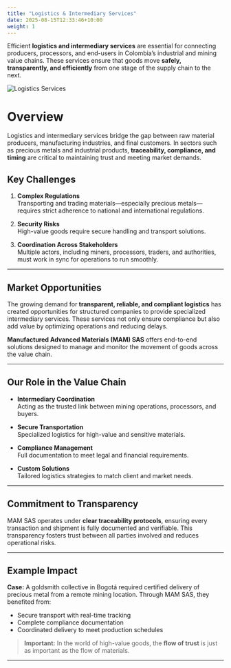 ```yaml
---
title: "Logistics & Intermediary Services"
date: 2025-08-15T12:33:46+10:00
weight: 1
---
```


Efficient **logistics and intermediary services** are essential for 
connecting producers, processors, and end-users in Colombia’s industrial 
and mining value chains. These services ensure that goods move 
**safely, transparently, and efficiently** from one stage of the supply 
chain to the next.

![Logistics Services](/images/logistics-intermediary-services.jpg)

# Overview

Logistics and intermediary services bridge the gap between raw material 
producers, manufacturing industries, and final customers. In sectors such 
as precious metals and industrial products, **traceability, compliance, 
and timing** are critical to maintaining trust and meeting market demands.

## Key Challenges

1. **Complex Regulations**  
   Transporting and trading materials—especially precious metals—requires 
   strict adherence to national and international regulations.

2. **Security Risks**  
   High-value goods require secure handling and transport solutions.

3. **Coordination Across Stakeholders**  
   Multiple actors, including miners, processors, traders, and 
   authorities, must work in sync for operations to run smoothly.

---

## Market Opportunities

The growing demand for **transparent, reliable, and compliant logistics** 
has created opportunities for structured companies to provide specialized 
intermediary services. These services not only ensure compliance but also 
add value by optimizing operations and reducing delays.

**Manufactured Advanced Materials (MAM) SAS** offers end-to-end solutions 
designed to manage and monitor the movement of goods across the value 
chain.

---

## Our Role in the Value Chain

- **Intermediary Coordination**  
  Acting as the trusted link between mining operations, processors, and 
  buyers.

- **Secure Transportation**  
  Specialized logistics for high-value and sensitive materials.

- **Compliance Management**  
  Full documentation to meet legal and financial requirements.

- **Custom Solutions**  
  Tailored logistics strategies to match client and market needs.

---

## Commitment to Transparency

MAM SAS operates under **clear traceability protocols**, ensuring every 
transaction and shipment is fully documented and verifiable. This 
transparency fosters trust between all parties involved and reduces 
operational risks.

---

## Example Impact

**Case:** A goldsmith collective in Bogotá required certified delivery of 
precious metal from a remote mining location. Through MAM SAS, they 
benefited from:

- Secure transport with real-time tracking  
- Complete compliance documentation  
- Coordinated delivery to meet production schedules

> **Important:** In the world of high-value goods, the **flow of trust** is 
> just as important as the flow of materials.

---
